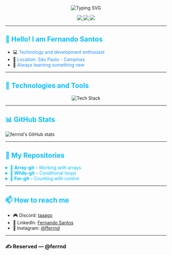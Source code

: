 
<p align="center">
  <img src="https://readme-typing-svg.herokuapp.com?color=00bfff&lines=Welcome+to+my+profile!;¡Bienvenido+a+mi+perfil!;ようこそ!;欢迎来到我的主页!;Добро+пожаловать+в+мой+профиль!" alt="Typing SVG">
</p>

<p align="center">
  <a href="https://discord.com/users/1365367910192910398" title="Connect with me on Discord">
    <img src="https://img.shields.io/badge/Discord-ferrnd-00bfff?logo=discord&logoColor=white&style=for-the-badge" />
  </a>
  <a href="https://www.linkedin.com/in/fernando-santos-a548a4349/" title="Connect with me on LinkedIn">
    <img src="https://img.shields.io/badge/LinkedIn-Fernando%20Santos-00bfff?logo=linkedin&logoColor=white&style=for-the-badge" />
  </a>
  <a href="https://www.instagram.com/fferrnd/" title="Follow me on Instagram">
    <img src="https://img.shields.io/badge/@fferrnd-00bfff?logo=instagram&logoColor=white&style=for-the-badge" />
  </a>
</p>

---

## <span style="color:#00bfff;">👋 Hello! I am Fernando Santos</span>
- 💻 <span style="color:#1e90ff;">Technology and development enthusiast</span>
- 📍 <span style="color:#1e90ff;">Location: São Paulo - Campinas</span>
- 🚀 <span style="color:#1e90ff;">Always learning something new</span>

---

## <span style="color:#00bfff;">🧰 Technologies and Tools</span>
<p align="center">
  <img src="https://skillicons.dev/icons?i=html,css,js,python,git,github,nodejs&theme=light&background=f5f5f5" alt="Tech Stack">
</p>

---

## <span style="color:#00bfff;">📊 GitHub Stats</span>
![ferrnd's GitHub stats](https://github-readme-stats.vercel.app/api?username=ferrnd&show_icons=true&theme=tokyonight)

---

## <span style="color:#00bfff;">📂 My Repositories</span>
<details>
  <summary style="color:#00bfff;">📁 <strong>Array-git</strong> – Working with arrays</summary>
  <p>🔹 A way to store multiple values in a single variable, with each value accessible by its index (starting at 0).</p>
  <p>🔹 It's useful for managing lists like numbers, names, or items.</p>
  <p>🔹 You can easily add, remove, or loop through the elements.</p>
</details>

<details>
  <summary style="color:#00bfff;">📁 <strong>While-git</strong> – Conditional loops</summary>
  <p>🔹 A loop that runs as long as a given condition is true.</p>
  <p>🔹 It checks the condition before each repetition, useful for uncertain situations.</p>
  <p>🔹 Be careful to update variables to avoid infinite loops.</p>
</details>

<details>
  <summary style="color:#00bfff;">📁 <strong>For-git</strong> – Counting with control</summary>
  <p>🔹 A loop used when you know how many times something should repeat.</p>
  <p>🔹 It includes start point, condition to continue, and a step update.</p>
  <p>🔹 Common for counting or going through arrays.</p>
</details>

---

## <span style="color:#00bfff;">📫 How to reach me</span>
- 🎮 Discord: [taaago](https://discord.com/users/1365367910192910398)
- 💼 LinkedIn: [Fernando Santos](https://www.linkedin.com/in/fernando-santos-a548a4349/)
- 📸 Instagram: [@fferrnd](https://www.instagram.com/fferrnd/)

---

### ✍️ Reserved — @ferrnd
